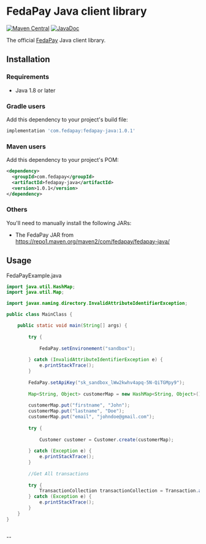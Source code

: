 # FedaPay Java client library

[![Maven Central](https://img.shields.io/maven-central/v/com.fedapay/fedapay-java)](https://mvnrepository.com/artifact/com.fedapay/fedapay-java)
[![JavaDoc](http://img.shields.io/badge/javadoc-reference-blue.svg)](https://fedapay.dev/fedapay-java)


The official [FedaPay][fed] Java client library.

## Installation

### Requirements

- Java 1.8 or later

### Gradle users

Add this dependency to your project's build file:

```groovy
implementation 'com.fedapay:fedapay-java:1.0.1'
```

### Maven users

Add this dependency to your project's POM:

```xml
<dependency>
  <groupId>com.fedapay</groupId>
  <artifactId>fedapay-java</artifactId>
  <version>1.0.1</version>
</dependency>
```

### Others

You'll need to manually install the following JARs:

- The FedaPay JAR from <https://repo1.maven.org/maven2/com/fedapay/fedapay-java/>


## Usage

FedaPayExample.java

```java
import java.util.HashMap;
import java.util.Map;

import javax.naming.directory.InvalidAttributeIdentifierException;

public class MainClass {

	public static void main(String[] args) {
		
		try {
			
			FedaPay.setEnvironement("sandbox");
			
		} catch (InvalidAttributeIdentifierException e) {
			e.printStackTrace();
		}
		
		FedaPay.setApiKey("sk_sandbox_lWw2kwhv4apq-5N-QiTGMpy9");
		
		Map<String, Object> customerMap = new HashMap<String, Object>();
		
		customerMap.put("firstname", "John");
		customerMap.put("lastname", "Doe");
		customerMap.put("email", "johndoe@gmail.com");
		
		try {
			
			Customer customer = Customer.create(customerMap);
			
		} catch (Exception e) {
			e.printStackTrace();
		}
		
		//Get All transactions
		
		try {
			TransactionCollection transactionCollection = Transaction.all();
		} catch (Exception e) {
			e.printStackTrace();
		}		
	}
}
```
##

--

[fed]: https://fedapay.com

<!--
# vim: set tw=79:
-->
